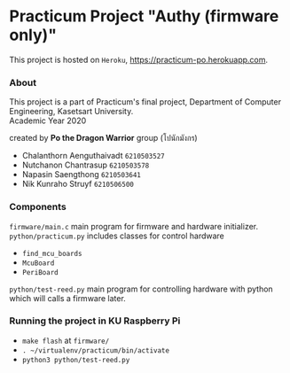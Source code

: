 # Practicum Project "Authy (firmware only)"
This project is hosted on `Heroku`, https://practicum-po.herokuapp.com.

### About

This project is a part of Practicum's final project, Department of Computer Engineering, Kasetsart University.<br>
Academic Year 2020

created by **Po the Dragon Warrior** group (โปนักมังกร)
- Chalanthorn Aenguthaivadt `6210503527`
- Nutchanon Chantrasup `6210503578`
- Napasin Saengthong `6210503641`
- Nik Kunraho Struyf `6210506500`

### Components
`firmware/main.c` main program for firmware and hardware initializer.
`python/practicum.py` includes classes for control hardware
  - `find_mcu_boards`
  - `McuBoard`
  - `PeriBoard`
 
`python/test-reed.py` main program for controlling hardware with python which will calls a firmware later.

### Running the project in KU Raspberry Pi
  - `make flash` at `firmware/`
  - `. ~/virtualenv/practicum/bin/activate`
  - `python3 python/test-reed.py`
  

